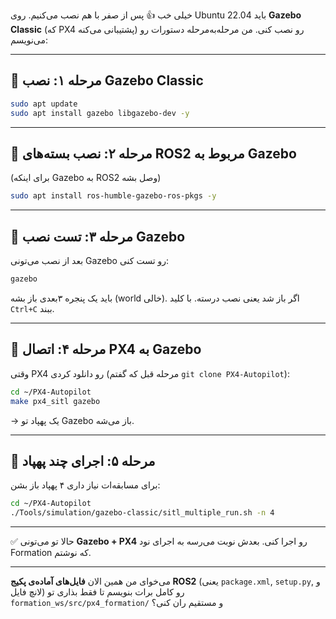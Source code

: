 خیلی خب 👍 پس از صفر با هم نصب می‌کنیم. روی Ubuntu 22.04 باید **Gazebo Classic** (که PX4 پشتیبانی می‌کنه) رو نصب کنی. من مرحله‌به‌مرحله دستورات رو می‌نویسم:

---

## 🔹 مرحله ۱: نصب Gazebo Classic

```bash
sudo apt update
sudo apt install gazebo libgazebo-dev -y
```

---

## 🔹 مرحله ۲: نصب بسته‌های ROS2 مربوط به Gazebo

(برای اینکه Gazebo به ROS2 وصل بشه)

```bash
sudo apt install ros-humble-gazebo-ros-pkgs -y
```

---

## 🔹 مرحله ۳: تست نصب Gazebo

بعد از نصب می‌تونی Gazebo رو تست کنی:

```bash
gazebo
```

باید یک پنجره ۳بعدی باز بشه (world خالی). اگر باز شد یعنی نصب درسته. با کلید `Ctrl+C` ببند.

---

## 🔹 مرحله ۴: اتصال PX4 به Gazebo

وقتی PX4 رو دانلود کردی (مرحله قبل که گفتم `git clone PX4-Autopilot`):

```bash
cd ~/PX4-Autopilot
make px4_sitl gazebo
```

→ یک پهپاد تو Gazebo باز می‌شه.

---

## 🔹 مرحله ۵: اجرای چند پهپاد

برای مسابقه‌ات نیاز داری ۴ پهپاد باز بشن:

```bash
cd ~/PX4-Autopilot
./Tools/simulation/gazebo-classic/sitl_multiple_run.sh -n 4
```

---

✅ حالا تو می‌تونی **Gazebo + PX4** رو اجرا کنی. بعدش نوبت می‌رسه به اجرای نود Formation که نوشتم.

---

می‌خوای من همین الان **فایل‌های آماده‌ی پکیج ROS2** (یعنی `package.xml`, `setup.py`, و لانچ فایل) رو کامل برات بنویسم تا فقط بذاری تو `formation_ws/src/px4_formation/` و مستقیم ران کنی؟
